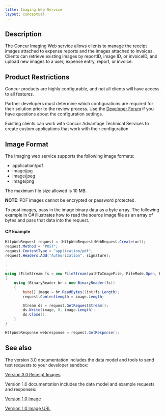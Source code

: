 ```yaml
---
title: Imaging Web Service 
layout: conceptual
---
```


## Description
The Concur Imaging Web service allows clients to manage the receipt images attached to expense reports and the images attached to invoices. Clients can retrieve existing images by reportID, image ID, or invoiceID, and upload new images to a user, expense entry, report, or invoice.

## Product Restrictions
Concur products are highly configurable, and not all clients will have access to all features.

Partner developers must determine which configurations are required for their solution prior to the review process. Use the [Developer Forum][2] if you have questions about the configuration settings.

Existing clients can work with Concur Advantage Technical Services to create custom applications that work with their configuration.

## Image Format
The Imaging web service supports the following image formats:

* application/pdf
* image/jpg
* image/jpeg
* image/png

The maximum file size allowed is 10 MB.

**NOTE**: PDF images cannot be encrypted or password protected.

To post images, pass in the image binary data as a byte array. The following example in C# illustrates how to read the source image file as an array of bytes and pass that data into the request.

####  C# Example

```csharp
HttpWebRequest request = (HttpWebRequest)WebRequest.Create(url);
request.Method = "POST";
request.ContentType = "application/pdf";
request.Headers.Add("Authorization", signature);
.
.
.
using (FileStream fs = new FileStream(pathToImageFile, FileMode.Open, FileAccess.Read))
{
	using (BinaryReader br = new BinaryReader(fs))
	{
		byte[] image = br.ReadBytes((int)fs.Length);
		request.ContentLength = image.Length;

		Stream ds = request.GetRequestStream();
		ds.Write(image, 0, image.Length);
		ds.Close();
	}
}

HttpWebResponse webresponse = request.GetResponse();
```

## See also

The version 3.0 documentation includes the data model and tools to send test requests to your developer sandbox:

[Version 3.0 Receipt Images ][3]

Version 1.0 documentation includes the data model and example requests and responses:

[Version 1.0 Image][4]

[Version 1.0 Image URL][5]


[1]: https://developer.concur.com/api-documentation/core-concepts
[2]: https://developer.concur.com/forums/concur-connect
[3]: https://www.concursolutions.com/api/docs/index.html
[4]: https://developer.concur.com/imaging/image-resource
[5]: https://developer.concur.com/imaging/image-url-resource

